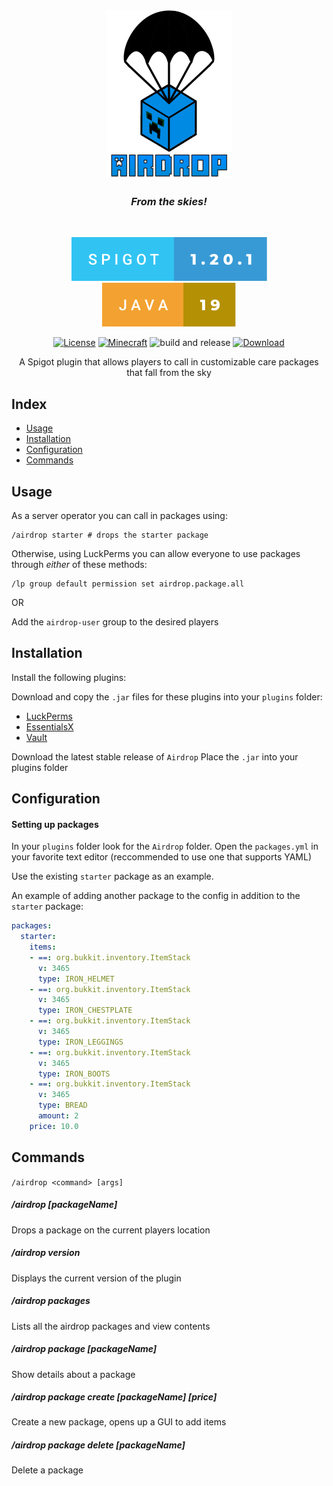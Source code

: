 <div style="text-align: center;" align="center">

<img src="readme/airdrop-banner.png" height="270px" width="200px"/>

<h3> <i> From the skies! </i> </h3>

<br />

![Spigot SVG](readme/spigot-1.20.1.svg) ![Java SVG](readme/java-19.svg)

[![License](https://img.shields.io/badge/license-MIT-blue.svg)](LICENSE)
[![Minecraft](https://img.shields.io/badge/Minecraft-1.16+-brightgreen.svg)](https://www.minecraft.net) ![build and release](https://github.com/LukeMccon/Airdrop/actions/workflows/main.yml/badge.svg) [![Download](https://img.shields.io/badge/download-latest-brightgreen.svg)](https://github.com/LukeMccon/Airdrop/releases/latest)

A Spigot plugin that allows players to call in customizable care packages that fall from the sky

</div>

## Index

- [Usage](#usage)
- [Installation](#installation)
- [Configuration](#configuration)
- [Commands](#commands)

## Usage

As a server operator you can call in packages using:

```
/airdrop starter # drops the starter package
```

Otherwise, using LuckPerms you can allow everyone to use packages through _either_ of these methods:

```
/lp group default permission set airdrop.package.all
```

OR

Add the `airdrop-user` group to the desired players

## Installation

Install the following plugins:

Download and copy the `.jar` files for these plugins into your `plugins` folder:

- [LuckPerms](https://luckperms.net/)
- [EssentialsX](https://essentialsx.net/)
- [Vault](https://github.com/milkbowl/Vault)

Download the latest stable release of `Airdrop`
Place the `.jar` into your plugins folder

## Configuration

#### Setting up packages

In your `plugins` folder look for the `Airdrop` folder.
Open the `packages.yml` in your favorite text editor (reccommended to use one that supports YAML)

Use the existing `starter` package as an example.

An example of adding another package to the config in addition to the `starter` package:

```yaml
packages:
  starter:
    items:
    - ==: org.bukkit.inventory.ItemStack
      v: 3465
      type: IRON_HELMET
    - ==: org.bukkit.inventory.ItemStack
      v: 3465
      type: IRON_CHESTPLATE
    - ==: org.bukkit.inventory.ItemStack
      v: 3465
      type: IRON_LEGGINGS
    - ==: org.bukkit.inventory.ItemStack
      v: 3465
      type: IRON_BOOTS
    - ==: org.bukkit.inventory.ItemStack
      v: 3465
      type: BREAD
      amount: 2
    price: 10.0
```

## Commands

`/airdrop <command> [args]`

##### /airdrop [packageName]

Drops a package on the current players location

##### /airdrop version

Displays the current version of the plugin

##### /airdrop packages

Lists all the airdrop packages and view contents

##### /airdrop package [packageName]

Show details about a package

##### /airdrop package create [packageName] [price]

Create a new package, opens up a GUI to add items

##### /airdrop package delete [packageName]

Delete a package
